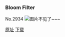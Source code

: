 ### Bloom Filter
No.2934
![图片不见了~~~](https://imgs.xkcd.com/comics/bloom_filter.png)

[原址](https://xkcd.com//2934) [下载](https://imgs.xkcd.com/comics/bloom_filter.png)

